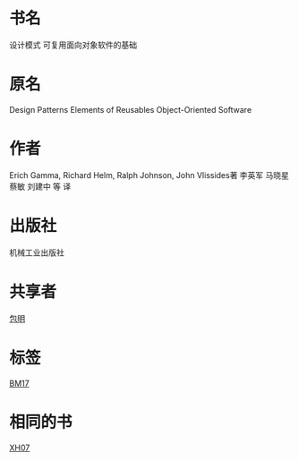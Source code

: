 # 书名 #
设计模式
可复用面向对象软件的基础

# 原名 #
Design Patterns
Elements of Reusables Object-Oriented Software

# 作者 #
Erich Gamma, Richard Helm, Ralph Johnson, John Vlissides著
李英军 马晓星 蔡敏 刘建中 等 译

# 出版社 #
机械工业出版社

# 共享者 #
[包明](BM.md)

# 标签 #
[BM17](BM17.md)

# 相同的书 #
[XH07](XH07.md)